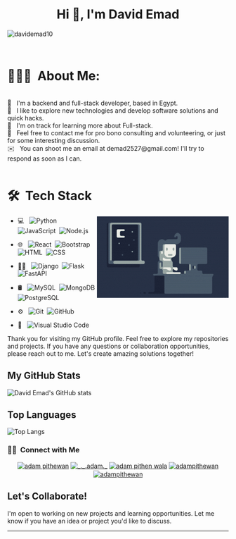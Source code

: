<h1 align="center">Hi 👋, I'm David Emad </h1>
<p align="left"> <img src="https://komarev.com/ghpvc/?username=davidemad&label=Profile%20views&color=0e75b6&style=flat" alt="davidemad10" /> </p>
<br>
<h1>👨🏻‍💻 &nbsp;About Me:</h1> <br>
👋 &nbsp; I'm a backend and full-stack developer, based in Egypt. <br>
🤖 &nbsp; I like to explore new technologies and develop software solutions and quick hacks.<br>
🌱 &nbsp; I'm on track for learning more about Full-stack.<br>
💬 &nbsp; Feel free to contact me for pro bono consulting and volunteering, or just for some interesting discussion.<br>
✉️ &nbsp; You can shoot me an email at <a>demad2527@gmail.com</a>! I'll try to respond as soon as I can.<br>
<!--📄 &nbsp;Please have a look at my [Résumé](https://www.ibra.com/resume.html) for more details about me. I'm open to feedback and suggestions!-->

<br>
<h1>🛠 &nbsp;Tech Stack</h1>
<img alt="Night Coding" src="https://raw.githubusercontent.com/AVS1508/AVS1508/master/assets/Night-Coding.gif" align="right"/>

- 💻 &nbsp;
    ![Python](https://img.shields.io/badge/-Python-05122A?style=flat&logo=python)&nbsp;
    ![JavaScript](https://img.shields.io/badge/-JavaScript-05122A?style=flat&logo=javascript)&nbsp;
    ![Node.js](https://img.shields.io/badge/-Node.js-05122A?style=flat&logo=node.js)
- 🌐 &nbsp;
    ![React](https://img.shields.io/badge/-React-05122A?style=flat&logo=react)&nbsp;
    ![Bootstrap](https://img.shields.io/badge/-Bootstrap-05122A?style=flat&logo=bootstrap&logoColor=563D7C)&nbsp;
    ![HTML](https://img.shields.io/badge/-HTML-05122A?style=flat&logo=HTML5)&nbsp;
    ![CSS](https://img.shields.io/badge/-CSS-05122A?style=flat&logo=CSS3&logoColor=1572B6)
- 👨‍💻 &nbsp;
    ![Django](https://img.shields.io/badge/-Django-05122A?style=flat&logo=django&logoColor=092E20)&nbsp;
    ![Flask](https://img.shields.io/badge/-Flask-05122A?style=flat&logo=flask)
  ![FastAPI](https://img.shields.io/badge/-FastAPI-05122A?style=flat&logo=fastapi)
- 🛢 &nbsp;
  ![MySQL](https://img.shields.io/badge/-MySQL-202020?style=plastic&logo=mysql&logoColor=33F703)&nbsp;
  ![MongoDB](https://img.shields.io/badge/-MongoDB-45FF4A?style=plastic&logo=mongodb&logoColor=0051FF)&nbsp;
  ![PostgreSQL](https://img.shields.io/badge/-PostgreSQL-336791?style=plastic&logo=postgresql&logoColor=ffffff)

- ⚙️ &nbsp;
    ![Git](https://img.shields.io/badge/-Git-05122A?style=flat&logo=git)&nbsp;
    ![GitHub](https://img.shields.io/badge/-GitHub-05122A?style=flat&logo=github)

- 🔧 &nbsp;
  ![Visual Studio Code](https://img.shields.io/badge/-Visual%20Studio%20Code-45FF4A?style=plastic&logo=visual-studio-code&logoColor=0051FF)&nbsp;
 

Thank you for visiting my GitHub profile. Feel free to explore my repositories and projects. If you have any questions or collaboration opportunities, please reach out to me. Let's create amazing solutions together!

## My GitHub Stats

![David Emad's GitHub stats](https://github-readme-stats.vercel.app/api?username=davidemad10&show_icons=true&theme=tokyonight)

## Top Languages

![Top Langs](https://github-readme-stats.vercel.app/api/top-langs/?username=davidemad10&layout=compact&theme=tokyonight)



### 🤝🏻 &nbsp;Connect with Me

<p align="center">
<a href="https://www.linkedin.com/in/david-emad-494a43215/" target="blank" > <img align="center"
      src ="https://raw.githubusercontent.com/rahuldkjain/github-profile-readme-generator/master/src/images/icons/Social/linked-in-alt.svg"
      alt ="adam pithewan" height="30" width="40" /></a>
<a href="https://www.instagram.com/davidemad10/"><img align="center"
      src="https://raw.githubusercontent.com/rahuldkjain/github-profile-readme-generator/master/src/images/icons/Social/instagram.svg"
      alt="_._.adam._" height="30" width="40" /></a>
<a href="https://www.facebook.com/profile.php?id=100003094094314&locale=ar_AR"><img align="center"
      src="https://raw.githubusercontent.com/rahuldkjain/github-profile-readme-generator/master/src/images/icons/Social/facebook.svg"
      alt="adam pithen wala" height="30" width="40" /></a>
<a href="https://www.hackerrank.com/profile/demad2527" target="blank"><img align="center"
      src="https://raw.githubusercontent.com/rahuldkjain/github-profile-readme-generator/master/src/images/icons/Social/hackerrank.svg"
      alt="adampithewan" height="30" width="40" /></a>
<a href="https://leetcode.com/u/dDmtx0mVTp/" target="blank"><img align="center"
      src="https://cdn.iconscout.com/icon/free/png-512/free-leetcode-3521542-2944960.png?f=avif&w=256"
      alt="adampithewan" height="30" width="40" /></a>
<!-- <a href="" target="blank"><img align="center"
      src="https://raw.githubusercontent.com/rahuldkjain/github-profile-readme-generator/master/src/images/icons/Social/twitter.svg"
      alt="adampithewan" height="30" width="40" /></a> -->
</p>


## Let's Collaborate!

I'm open to working on new projects and learning opportunities. Let me know if you have an idea or project you'd like to discuss.

---

<!--[![Top Langs](https://github-readme-stats.vercel.app/api/top-langs/?username=ibrahimsaber1&layout=compact)](https://github.com/anuraghazra/github-readme-stats )
[![Your Name's GitHub stats](https://github-readme-stats.vercel.app/api?username=ibrahimsaber1&show_icons=true&theme=radical)](https://github.com/anuraghazra/github-readme-stats )-->
